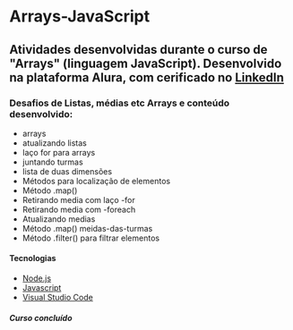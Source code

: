 # Arrays-JavaScript

## Atividades desenvolvidas durante o curso de "Arrays" (linguagem JavaScript). Desenvolvido na plataforma Alura, com cerificado no [LinkedIn](https://www.linkedin.com/in/jonathas-david-6429b813b/)

### Desafios de Listas, médias etc Arrays e conteúdo desenvolvido:

* arrays
* atualizando listas
* laço for para arrays
* juntando turmas
* lista de duas dimensões
* Métodos para localização de elementos
* Método .map()
* Retirando media com laço -for
* Retirando media com -foreach
* Atualizando medias 
* Método .map() meidas-das-turmas
* Método .filter() para filtrar elementos

#### Tecnologias

- [Node.js](https://nodejs.org/en/)
- [Javascript](https://developer.mozilla.org/pt-BR/docs/Web/JavaScript)
- [Visual Studio Code](https://code.visualstudio.com/)

##### Curso concluído
